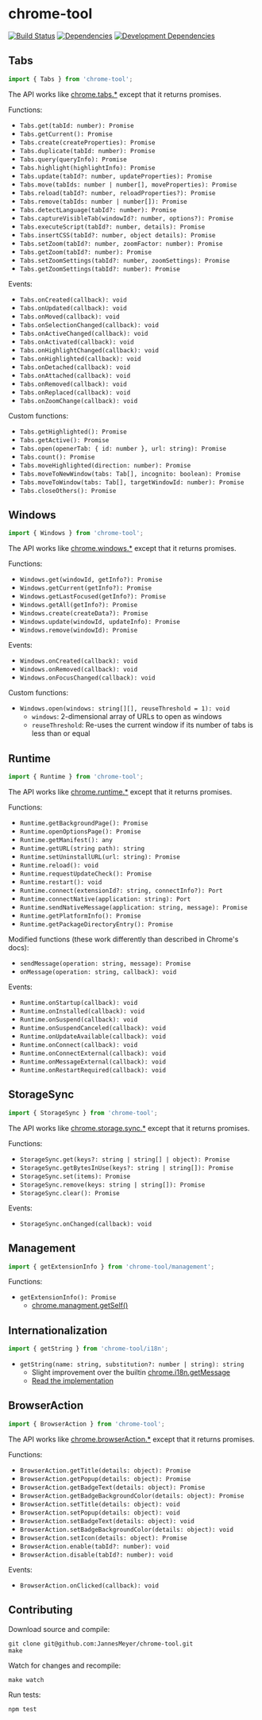 # chrome-tool

[![Build Status](https://travis-ci.org/JannesMeyer/chrome-tool.svg?branch=master)](https://travis-ci.org/JannesMeyer/chrome-tool)
[![Dependencies](https://david-dm.org/JannesMeyer/chrome-tool.svg)](https://david-dm.org/JannesMeyer/chrome-tool)
[![Development Dependencies](https://david-dm.org/JannesMeyer/chrome-tool/dev-status.svg)](https://david-dm.org/JannesMeyer/chrome-tool#info=devDependencies)

## Tabs

```js
import { Tabs } from 'chrome-tool';
```

The API works like [chrome.tabs.\*](https://developer.chrome.com/extensions/tabs#toc) except that it returns promises.

Functions:

- `Tabs.get(tabId: number): Promise`
- `Tabs.getCurrent(): Promise`
- `Tabs.create(createProperties): Promise`
- `Tabs.duplicate(tabId: number): Promise`
- `Tabs.query(queryInfo): Promise`
- `Tabs.highlight(highlightInfo): Promise`
- `Tabs.update(tabId?: number, updateProperties): Promise`
- `Tabs.move(tabIds: number | number[], moveProperties): Promise`
- `Tabs.reload(tabId?: number, reloadProperties?): Promise`
- `Tabs.remove(tabIds: number | number[]): Promise`
- `Tabs.detectLanguage(tabId?: number): Promise`
- `Tabs.captureVisibleTab(windowId?: number, options?): Promise`
- `Tabs.executeScript(tabId?: number, details): Promise`
- `Tabs.insertCSS(tabId?: number, object details): Promise`
- `Tabs.setZoom(tabId?: number, zoomFactor: number): Promise`
- `Tabs.getZoom(tabId?: number): Promise`
- `Tabs.setZoomSettings(tabId?: number, zoomSettings): Promise`
- `Tabs.getZoomSettings(tabId?: number): Promise`

Events:

- `Tabs.onCreated(callback): void`
- `Tabs.onUpdated(callback): void`
- `Tabs.onMoved(callback): void`
- `Tabs.onSelectionChanged(callback): void`
- `Tabs.onActiveChanged(callback): void`
- `Tabs.onActivated(callback): void`
- `Tabs.onHighlightChanged(callback): void`
- `Tabs.onHighlighted(callback): void`
- `Tabs.onDetached(callback): void`
- `Tabs.onAttached(callback): void`
- `Tabs.onRemoved(callback): void`
- `Tabs.onReplaced(callback): void`
- `Tabs.onZoomChange(callback): void`

Custom functions:

- `Tabs.getHighlighted(): Promise`
- `Tabs.getActive(): Promise`
- `Tabs.open(openerTab: { id: number }, url: string): Promise`
- `Tabs.count(): Promise`
- `Tabs.moveHighlighted(direction: number): Promise`
- `Tabs.moveToNewWindow(tabs: Tab[], incognito: boolean): Promise`
- `Tabs.moveToWindow(tabs: Tab[], targetWindowId: number): Promise`
- `Tabs.closeOthers(): Promise`

## Windows

```js
import { Windows } from 'chrome-tool';
```

The API works like [chrome.windows.\*](https://developer.chrome.com/extensions/windows#toc) except that it returns promises.

Functions:

- `Windows.get(windowId, getInfo?): Promise`
- `Windows.getCurrent(getInfo?): Promise`
- `Windows.getLastFocused(getInfo?): Promise`
- `Windows.getAll(getInfo?): Promise`
- `Windows.create(createData?): Promise`
- `Windows.update(windowId, updateInfo): Promise`
- `Windows.remove(windowId): Promise`

Events:

- `Windows.onCreated(callback): void`
- `Windows.onRemoved(callback): void`
- `Windows.onFocusChanged(callback): void`

Custom functions:

- `Windows.open(windows: string[][], reuseThreshold = 1): void`
	- `windows`: 2-dimensional array of URLs to open as windows
	- `reuseThreshold`: Re-uses the current window if its number of tabs is less than or equal

## Runtime

```js
import { Runtime } from 'chrome-tool';
```

The API works like [chrome.runtime.\*](https://developer.chrome.com/extensions/runtime#toc) except that it returns promises.

Functions:

- `Runtime.getBackgroundPage(): Promise`
- `Runtime.openOptionsPage(): Promise`
- `Runtime.getManifest(): any`
- `Runtime.getURL(string path): string`
- `Runtime.setUninstallURL(url: string): Promise`
- `Runtime.reload(): void`
- `Runtime.requestUpdateCheck(): Promise`
- `Runtime.restart(): void`
- `Runtime.connect(extensionId?: string, connectInfo?): Port`
- `Runtime.connectNative(application: string): Port`
- `Runtime.sendNativeMessage(application: string, message): Promise`
- `Runtime.getPlatformInfo(): Promise`
- `Runtime.getPackageDirectoryEntry(): Promise`

Modified functions (these work differently than described in Chrome's docs):

- `sendMessage(operation: string, message): Promise`
- `onMessage(operation: string, callback): void`

Events:

- `Runtime.onStartup(callback): void`
- `Runtime.onInstalled(callback): void`
- `Runtime.onSuspend(callback): void`
- `Runtime.onSuspendCanceled(callback): void`
- `Runtime.onUpdateAvailable(callback): void`
- `Runtime.onConnect(callback): void`
- `Runtime.onConnectExternal(callback): void`
- `Runtime.onMessageExternal(callback): void`
- `Runtime.onRestartRequired(callback): void`

## StorageSync

```js
import { StorageSync } from 'chrome-tool';
```

The API works like [chrome.storage.sync.\*](https://developer.chrome.com/extensions/storage#toc) except that it returns promises.

Functions:

- `StorageSync.get(keys?: string | string[] | object): Promise`
- `StorageSync.getBytesInUse(keys?: string | string[]): Promise`
- `StorageSync.set(items): Promise`
- `StorageSync.remove(keys: string | string[]): Promise`
- `StorageSync.clear(): Promise`

Events:

- `StorageSync.onChanged(callback): void`

## Management

```js
import { getExtensionInfo } from 'chrome-tool/management';
```

Functions:

- `getExtensionInfo(): Promise`
	- [chrome.managment.getSelf()](https://developer.chrome.com/extensions/management#method-getSelf)

## Internationalization

```js
import { getString } from 'chrome-tool/i18n';
```

- `getString(name: string, substitution?: number | string): string`
	- Slight improvement over the builtin [chrome.i18n.getMessage](https://developer.chrome.com/extensions/i18n#toc)
	- [Read the implementation](https://github.com/JannesMeyer/chrome-tool/blob/fcd8ff6f8eb1a6745dc3f4464cdd5ddd42a263e7/src/i18n.js)

## BrowserAction

```js
import { BrowserAction } from 'chrome-tool';
```

The API works like [chrome.browserAction.\*](https://developer.chrome.com/extensions/browserAction#toc) except that it returns promises.

Functions:

- `BrowserAction.getTitle(details: object): Promise`
- `BrowserAction.getPopup(details: object): Promise`
- `BrowserAction.getBadgeText(details: object): Promise`
- `BrowserAction.getBadgeBackgroundColor(details: object): Promise`
- `BrowserAction.setTitle(details: object): void`
- `BrowserAction.setPopup(details: object): void`
- `BrowserAction.setBadgeText(details: object): void`
- `BrowserAction.setBadgeBackgroundColor(details: object): void`
- `BrowserAction.setIcon(details: object): Promise`
- `BrowserAction.enable(tabId?: number): void`
- `BrowserAction.disable(tabId?: number): void`

Events:

- `BrowserAction.onClicked(callback): void`

## Contributing

Download source and compile:

	git clone git@github.com:JannesMeyer/chrome-tool.git
	make

Watch for changes and recompile:

	make watch

Run tests:

	npm test

